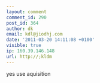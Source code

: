 ```yaml
---
layout: comment
comment_id: 290
post_id: 364
author: dk
email: kdl@jiodhj.com
date: '2011-03-20 14:11:08 +0100'
visible: true
ip: 160.39.146.148
url: http://;kldm
---
```

yes use aquisition
